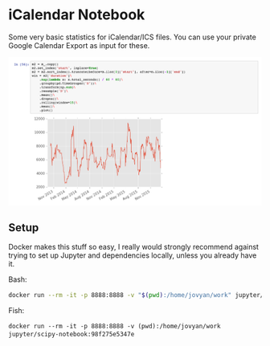 # iCalendar Notebook

Some very basic statistics for iCalendar/ICS files. You can use your private
Google Calendar Export as input for these.

![](screenshot.png)

## Setup

Docker makes this stuff so easy, I really would strongly recommend against
trying to set up Jupyter and dependencies locally, unless you already have it.

Bash:
```bash
docker run --rm -it -p 8888:8888 -v "$(pwd):/home/jovyan/work" jupyter/scipy-notebook:98f275e5347e
```

Fish:
```fish
docker run --rm -it -p 8888:8888 -v (pwd):/home/jovyan/work jupyter/scipy-notebook:98f275e5347e
```
